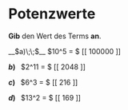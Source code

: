 <!--
version:  0.0.1

language: de

@style
input {
    text-align: center;
}

.flex-container {
    display: flex;
    flex-wrap: wrap;
    align-items: stretch;
    gap: 20px;
}

.flex-child {
    flex: 1;
    min-width: 350px;
    margin-right: 20px;
}

@media (max-width: 400px) {
    .flex-child {
        flex: 100%;
        margin-right: 0;
    }
}
@end

formula: \carry   \textcolor{red}{\scriptsize #1}
formula: \digit   \rlap{\carry{#1}}\phantom{#2}#2
formula: \permil  \text{‰}

import: https://raw.githubusercontent.com/LiaTemplates/Tikz-Jax/main/README.md

script: https://cdn.jsdelivr.net/gh/LiaTemplates/Tikz-Jax@main/dist/index.js


tags: Potenzen, sehr leicht, sehr niedrig, Angeben

comment: Gib den Wert einer Potenz an.

author: Martin Lommatzsch

-->




# Potenzwerte


**Gib** den Wert des Terms **an**.



<section class="flex-container">
<div class="flex-child">
__$a)\;\;$__ $10^5 = $ [[ 100000 ]]

</div>
<div class="flex-child">

__$b)\;\;$__ $2^11 = $ [[  2048  ]]

</div>
<div class="flex-child">

__$c)\;\;$__ $6^3 = $ [[  216   ]]

</div>
<div class="flex-child">

__$d)\;\;$__ $13^2 = $ [[ 169 ]]



</div>
</section>







 